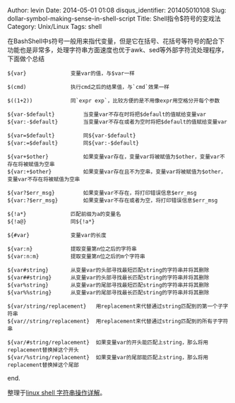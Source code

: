 Author: levin
Date: 2014-05-01 01:08
disqus_identifier: 201405010108
Slug: dollar-symbol-making-sense-in-shell-script
Title: Shell指令$符号的变戏法
Category: Unix/Linux
Tags: shell

在BashShell中`$`符号一般用来指代变量，但是它在括号、花括号等符号的配合下功能也是非常多，处理字符串方面速度也优于awk、sed等外部字符流处理程序，下面做个总结<!-- more -->

    ${var}              变量var的值，与$var一样
    
    $(cmd)	            执行cmd之后的结果值，与`cmd`效果一样
    
    $((1+2))	        同`expr exp`，比较方便的是不用像expr用空格分开每个参数
    
    ${var-$default}		    当变量var不存在时将把$default的值赋给变量var
    ${var:-$default}	    当变量var不存在或者为空时将把$default的值赋给变量var
        
    ${var=$default}		    同${var-$default}
    ${var:=$default}	    同${var:-$default}
    
    ${var+$other}		    如果变量var存在，变量var将被赋值为$other，变量var不存在将被赋值为空串
    ${var:+$other}		    如果变量var存在且不为空串，变量var将被赋值为$other，变量var不存在将被赋值为空串
    
    ${var?$err_msg}		    如果变量var不存在，将打印错误信息$err_msg
    ${var:?$err_msg}		如果变量var不存在或者为空，将打印错误信息$err_msg
    
    ${!a*}		        匹配前缀为a的变量名
    ${!a@}		        同${!a*}
    
    ${#var}		        变量var的长度
    
    ${var:n}	        提取变量第n位之后的字符串
    ${var:n:m}	        提取变量第n位之后的m个字符串
    
    ${var#string}		从变量var的头部寻找最短匹配string的字符串并将其删除
    ${var##string}		从变量var的头部寻找最长匹配string的字符串并将其删除
    ${var%string}		从变量var的尾部寻找最短匹配string的字符串并将其删除
    ${var%%string}		从变量var的尾部寻找最长匹配string的字符串并将其删除
    
    ${var/string/replacement}	用replacement来代替通过string匹配到的第一个子字符串
    ${var//string/replacement}	用replacement来代替通过string匹配到的所有子字符串
    
    ${var/#string/replacement}	如果变量var的开头能匹配上string，那么将用replacement替换掉这个开头
    ${var/%string/replacement}	如果变量var的尾部能匹配上string，那么将用replacement替换掉这个尾部

end.

整理于[linux shell 字符串操作详解](/url.html#http://justcoding.iteye.com/blog/1963463)。
